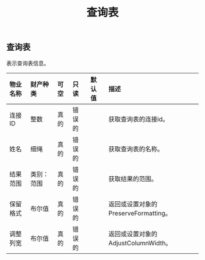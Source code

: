 ﻿---
title: 查询表
second_title: Aspose.Cells Cloud Documen
type: docs
url: /zh/specification/model/querytable/
description: Aspose.Cells 云模型规范：QueryTable。轻松处理 Excel 和其他电子表格文档，具有打开、生成、编辑、拆分、合并、比较和转换等功能
weight: 50
---
## **查询表**

表示查询表信息。

|物业名称|财产种类|可空|只读|默认值|描述|
|:- |:- |:- |:- |:- |:- |
|连接ID|整数|真的|错误的||获取查询表的连接id。|
|姓名|细绳|真的|错误的||获取查询表的名称。|
|结果范围|类别：范围|真的|错误的||获取结果的范围。|
|保留格式|布尔值|真的|错误的||返回或设置对象的 PreserveFormatting。|
|调整列宽|布尔值|真的|错误的||返回或设置对象的AdjustColumnWidth。|

